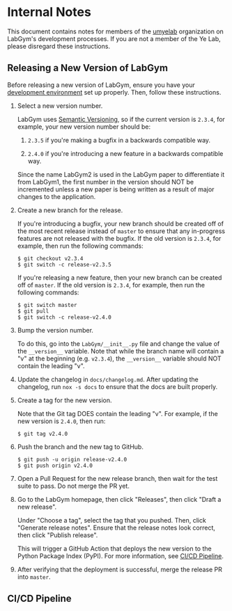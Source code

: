 # Internal Notes

This document contains notes for members of the 
[umyelab](https://github.com/umyelab) organization on LabGym's development
processes. If you are not a member of the Ye Lab, please disregard
these instructions.

## Releasing a New Version of LabGym

Before releasing a new version of LabGym, ensure you have your [development
environment](./setup.md) set up properly. Then, follow these instructions.

1. Select a new version number.

   LabGym uses [Semantic Versioning](https://semver.org/), so if the current
   version is `2.3.4`, for example, your new version number should be:
   
   1. `2.3.5` if you're making a bugfix in a backwards compatible way.

   2. `2.4.0` if you're introducing a new feature in a backwards compatible
      way.

   Since the name LabGym2 is used in the LabGym paper to differentiate it
   from LabGym1, the first number in the version should NOT be incremented
   unless a new paper is being written as a result of major changes to the
   application. 
   
2. Create a new branch for the release. 

   If you're introducing a bugfix, your new branch should be created off of
   the most recent release instead of `master` to ensure that any in-progress
   features are not released with the bugfix. If the old version is `2.3.4`,
   for example, then run the following commands:

   ```console
   $ git checkout v2.3.4
   $ git switch -c release-v2.3.5
   ```

   If you're releasing a new feature, then your new branch can be created off
   of `master`. If the old version is `2.3.4`, for example, then run the
   following commands:

   ```console
   $ git switch master
   $ git pull
   $ git switch -c release-v2.4.0
   ```

3. Bump the version number.

   To do this, go into the `LabGym/__init__.py` file and change the value of
   the `__version__` variable. Note that while the branch name will contain a
   "v" at the beginning (e.g. `v2.3.4`), the `__version__` variable should NOT
   contain the leading "v".

4. Update the changelog in `docs/changelog.md`. After updating the changelog, 
   run `nox -s docs` to ensure that the docs are built properly.

5. Create a tag for the new version.

   Note that the Git tag DOES contain the leading "v". For example, if the new 
   version is `2.4.0`, then run:

   ```console
   $ git tag v2.4.0
   ```

6. Push the branch and the new tag to GitHub.
   
   ```console
   $ git push -u origin release-v2.4.0
   $ git push origin v2.4.0
   ```

7. Open a Pull Request for the new release branch, then wait for the test suite
   to pass. Do not merge the PR yet.

8. Go to the LabGym homepage, then click "Releases", then click "Draft a new
   release". 

   Under "Choose a tag", select the tag that you pushed. Then, click
   "Generate release notes". Ensure that the release notes look correct, then
   click "Publish release". 

   This will trigger a GitHub Action that deploys the new version to the Python 
   Package Index (PyPI). For more information, see [CI/CD Pipeline](#ci-cd-pipeline).

9. After verifying that the deployment is successful, merge the release PR
   into `master`.

## CI/CD Pipeline


